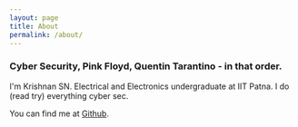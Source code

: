 ```yaml
---
layout: page
title: About
permalink: /about/
---
```


### Cyber Security, Pink Floyd, Quentin Tarantino - in that order.

I'm Krishnan SN. Electrical and Electronics undergraduate at IIT Patna. I do (read try) everything cyber sec.

You can find me at [Github](https://github.com/lordlabuckdas).
